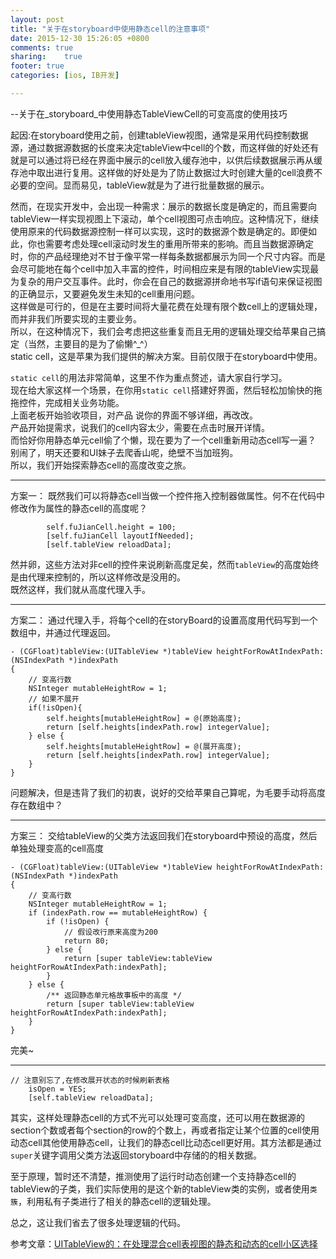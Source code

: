 ```yaml
---
layout: post
title: "关于在storyboard中使用静态cell的注意事项"
date: 2015-12-30 15:26:05 +0800
comments: true
sharing:	true
footer: true
categories: [ios, IB开发]

---
```


 --关于在_storyboard_中使用静态TableViewCell的可变高度的使用技巧

起因:在storyboard使用之前，创建tableView视图，通常是采用代码控制数据源，通过数据源数据的长度来决定tableView中cell的个数，而这样做的好处还有就是可以通过将已经在界面中展示的cell放入缓存池中，以供后续数据展示再从缓存池中取出进行复用。这样做的好处是为了防止数据过大时创建大量的cell浪费不必要的空间。显而易见，tableView就是为了进行批量数据的展示。
<!--more-->   
然而，在现实开发中，会出现一种需求：展示的数据长度是确定的，而且需要向tableView一样实现视图上下滚动，单个cell视图可点击响应。这种情况下，继续使用原来的代码数据源控制一样可以实现，这时的数据源个数是确定的。即便如此，你也需要考虑处理cell滚动时发生的重用所带来的影响。而且当数据源确定时，你的产品经理绝对不甘于像平常一样每条数据都展示为同一个尺寸内容。而是会尽可能地在每个cell中加入丰富的控件，时间相应来是有限的tableView实现最为复杂的用户交互事件。此时，你会在自己的数据源拼命地书写if语句来保证视图的正确显示，又要避免发生未知的cell重用问题。  
这样做是可行的，但是在主要时间将大量花费在处理有限个数cell上的逻辑处理，而并非我们所要实现的主要业务。  
所以，在这种情况下，我们会考虑把这些重复而且无用的逻辑处理交给苹果自己搞定（当然，主要目的是为了偷懒^_^）  
static cell，这是苹果为我们提供的解决方案。目前仅限于在storyboard中使用。
  
 `static cell`的用法非常简单，这里不作为重点赘述，请大家自行学习。  
  现在给大家这样一个场景，在你用`static cell`搭建好界面，然后轻松加愉快的拖拖控件，完成相关业务功能。  
  上面老板开始验收项目，对产品  说你的界面不够详细，再改改。  
  产品开始提需求，说我们的cell内容太少，需要在点击时展开详情。  
  而恰好你用静态单元cell偷了个懒，现在要为了一个cell重新用动态cell写一遍？  
  别闹了，明天还要和UI妹子去爬香山呢，绝壁不当加班狗。  
  所以，我们开始探索静态cell的高度改变之旅。
  ***
  方案一：
  既然我们可以将静态cell当做一个控件拖入控制器做属性。何不在代码中修改作为属性的静态cell的高度呢？
```objc   
		self.fuJianCell.height = 100;		
    	[self.fuJianCell layoutIfNeeded];
		[self.tableView reloadData];
```
然并卵，这些方法对非cell的控件来说刷新高度足矣，然而`tableView`的高度始终是由代理来控制的，所以这样修改是没用的。  
既然这样，我们就从高度代理入手。  

***

方案二：
通过代理入手，将每个cell的在storyBoard的设置高度用代码写到一个数组中，并通过代理返回。
```objc
- (CGFloat)tableView:(UITableView *)tableView heightForRowAtIndexPath:(NSIndexPath *)indexPath
{
	// 变高行数
	NSInteger mutableHeightRow = 1;
	// 如果不展开
	if(!isOpen){
		self.heights[mutableHeightRow] = @(原始高度);
		return [self.heights[indexPath.row] integerValue];
	} else {
		self.heights[mutableHeightRow] = @(展开高度);
		return [self.heights[indexPath.row] integerValue];
	}
}
```
问题解决，但是违背了我们的初衷，说好的交给苹果自己算呢，为毛要手动将高度存在数组中？

***

方案三：
交给tableView的父类方法返回我们在storyboard中预设的高度，然后单独处理变高的cell高度
```objc
- (CGFloat)tableView:(UITableView *)tableView heightForRowAtIndexPath:(NSIndexPath *)indexPath
{
	// 变高行数
	NSInteger mutableHeightRow = 1;
    if (indexPath.row == mutableHeightRow) {
        if (!isOpen) {
        	// 假设改行原来高度为200
        	return 80;
        } else {
            return [super tableView:tableView heightForRowAtIndexPath:indexPath];
        }
    } else {
        /** 返回静态单元格故事板中的高度 */
        return [super tableView:tableView heightForRowAtIndexPath:indexPath];
    }
}
```
完美~
***

```objc
// 注意别忘了,在修改展开状态的时候刷新表格
	isOpen = YES;
	[self.tableView reloadData];
```

其实，这样处理静态cell的方式不光可以处理可变高度，还可以用在数据源的section个数或者每个section的row的个数上，再或者指定让某个位置的cell使用动态cell其他使用静态cell，让我们的静态cell比动态cell更好用。其方法都是通过`super`关键字调用父类方法返回storyboard中存储的的相关数据。

至于原理，暂时还不清楚，推测使用了运行时动态创建一个支持静态cell的tableView的子类，我们实际使用的是这个新的tableView类的实例，或者使用`类簇`，利用私有子类进行了相关的静态cell的逻辑处理。

总之，这让我们省去了很多处理逻辑的代码。

参考文章：[UITableView的：在处理混合cell表视图的静态和动态的cell小区选择](http://codego.net/513617/)
 
